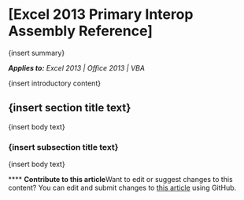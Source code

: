 
# [Excel 2013 Primary Interop Assembly Reference]
{insert summary}

 _**Applies to:** Excel 2013 | Office 2013 | VBA_

{insert introductory content}

## {insert section title text}

{insert body text}


### {insert subsection title text}

{insert body text}


****   **Contribute to this article**Want to edit or suggest changes to this content? You can edit and submit changes to  [this article](https://github.com/jhershey00/VBA_Excel_Test/OpenXMLCon/articles/8e9f74c1-890d-496b-b6bd-4e80a70ef93b.md) using GitHub.

